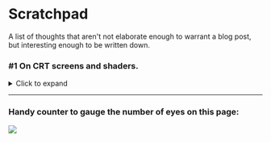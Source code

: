 # Scratchpad

A list of thoughts that aren't not elaborate enough to warrant a blog post, but interesting enough to be written down.
### #1 On CRT screens and shaders.
<details>
<summary>Click to expand</summary>

I find it very interesting that video games today often try to emulate artifacts of the past that 
then developers would kill to get rid of.
The CRT screen shader is one of them. 
I wrote one for one of my (~~now abandoned~~) side projects, and I remember being happy about the way it turned out.
Here is an old gif of the said game:

<img src="./bullet_hell.gif" width="50%" height="50%" />

The above shader displays two of my favorite effects that can be impressive when done correctly:
1. The [CRT](https://en.wikipedia.org/wiki/Cathode-ray_tube) screen bend.
2. [Chromatic Abberation.](https://en.wikipedia.org/wiki/Chromatic_aberration)

It also has some scanlines going on, but they're not tuned as well as I'd like, and are a trivial
effect to implement.

### Why did older displays have curved screens you ask?

To my knowledge, CRT screens worked by shooting a cathode ray that would traverse the phospor screen horizontally and
vertically at the same time.
There is an interesting tidbit about this movement that is largely misunderstood, mentioned 
[here](https://en.wikipedia.org/wiki/Raster_scan#Scanning_pattern) on wikipedia. I highly recommend this article.

If CRT screens weren't curved in shape, different points on the screen would be at different distances from
the origin of the cathode ray, and hence the image would be distorted heavily. The screens had to be curved at very precise
angles to perfectly offset the distortion. 

This challenge in production and engineering from the gone era is now an artifact video games introduce overhead to emulate!
Retro and otherwise. Pretty neat, right?

Since It's getting pretty late in the night at the time of me writing this, 
I'll leave this great explanation on chromatic aberration by an underrated youtuber, Pixel Prophecy:
- [What is Chromatic Abberation? (And why?)](https://www.youtube.com/watch?v=oE8Zjr5NJrM)

If you're wondering how it's implemented in the gif I showed above, I just offset the Red Green and Blue channels for
each pixel somewhat.

As for scanlines, they're just periodically occuring horizontal lines timed with a sine wave.

I used LSL and Lua (LOVE) to build the game in that screenshot, but the same can be done in any shading language and any game
engine.
 
</details>

---

### Handy counter to gauge the number of eyes on this page:

![](https://komarev.com/ghpvc/?username=your-github-username)
